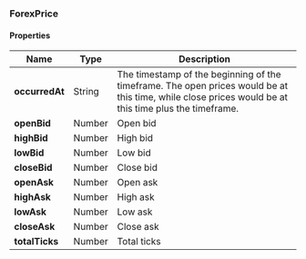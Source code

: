 
[//]: # (CLASS:ForexPrice)

[//]: # (KIND:object)

### ForexPrice

#### Properties

[//]: # (START_DEFINITION)

Name | Type | Description
------------ | ------------- | -------------
**occurredAt** | String | The timestamp of the beginning of the timeframe. The open prices would be at this time, while close prices would be at this time plus the timeframe. &nbsp;
**openBid** | Number | Open bid &nbsp;
**highBid** | Number | High bid &nbsp;
**lowBid** | Number | Low bid &nbsp;
**closeBid** | Number | Close bid &nbsp;
**openAsk** | Number | Open ask &nbsp;
**highAsk** | Number | High ask &nbsp;
**lowAsk** | Number | Low ask &nbsp;
**closeAsk** | Number | Close ask &nbsp;
**totalTicks** | Number | Total ticks &nbsp;

[//]: # (END_DEFINITION)





